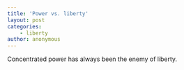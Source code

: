 ```yaml
---
title: 'Power vs. liberty'
layout: post
categories:
    - liberty
author: anonymous
---
```


Concentrated power has always been the enemy of liberty.